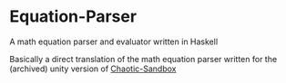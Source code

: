 # Equation-Parser
A math equation parser and evaluator written in Haskell

Basically a direct translation of the math equation parser written for the (archived) unity version of [Chaotic-Sandbox](https://github.com/nt314p/Chaotic-Sandbox/tree/unity-archive/Assets/Scripts)